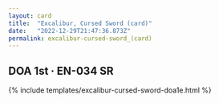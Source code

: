 ```yaml
---
layout: card
title:  "Excalibur, Cursed Sword (card)"
date:   "2022-12-29T21:47:36.873Z"
permalink: excalibur-cursed-sword_(card)
---
```


## DOA 1st &middot; EN-034 SR

{% include templates/excalibur-cursed-sword-doa1e.html %}
